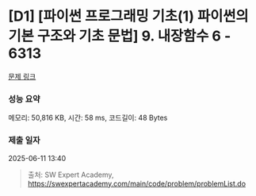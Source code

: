 # [D1] [파이썬 프로그래밍 기초(1) 파이썬의 기본 구조와 기초 문법] 9. 내장함수 6 - 6313 

[문제 링크](https://swexpertacademy.com/main/code/problem/problemDetail.do?contestProbId=AWcWETX65WADFAU4) 

### 성능 요약

메모리: 50,816 KB, 시간: 58 ms, 코드길이: 48 Bytes

### 제출 일자

2025-06-11 13:40



> 출처: SW Expert Academy, https://swexpertacademy.com/main/code/problem/problemList.do